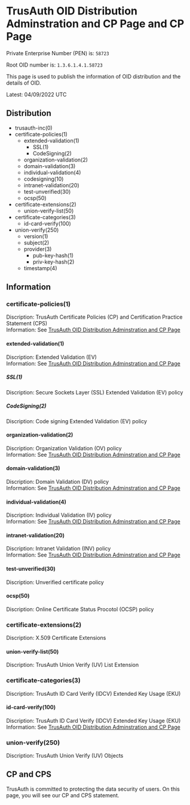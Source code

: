# TrusAuth OID Distribution Adminstration and CP Page and CP Page
<!--
IANA REQUEST-99711
IANA MODIFY-11368
-->
Private Enterprise Number (PEN) is: `58723`

Root OID number is: `1.3.6.1.4.1.58723`

This page is used to publish the information of OID distribution and the details of OID.

Latest: 04/09/2022 UTC

## Distribution

- trusauth-inc(0)
- certificate-policies(1)
  - extended-validation(1)
    - SSL(1)
    - CodeSigning(2)
  - organization-validation(2)
  - domain-validation(3)
  - individual-validation(4)
  - codesigning(10)
  - intranet-validation(20)
  - test-unverified(30)
  - ocsp(50)
- certificate-extensions(2)
  - union-verify-list(50)
- certificate-categories(3)
  - id-card-verify(100)
- union-verify(250)
  - version(1)
  - subject(2)
  - provider(3)
    - pub-key-hash(1)
    - priv-key-hash(2)
  - timestamp(4)

## Information
### certificate-policies(1)
Discription: TrusAuth Certificate Policies (CP) and Certification Practice Statement (CPS)<br>
Information: See [TrusAuth OID Distribution Adminstration and CP Page](http://www.trusauth.com/repository/)

#### extended-validation(1)
Discription: Extended Validation (EV) <br>
Information: See [TrusAuth OID Distribution Adminstration and CP Page](http://www.trusauth.com/repository/)

##### SSL(1)
Discription: Secure Sockets Layer (SSL) Extended Validation (EV) policy<br>

##### CodeSigning(2)
Discription: Code signing Extended Validation (EV) policy<br>

#### organization-validation(2)
Discription: Organization Validation (OV) policy<br>
Information: See [TrusAuth OID Distribution Adminstration and CP Page](http://www.trusauth.com/repository/)

#### domain-validation(3)
Discription: Domain Validation (DV) policy<br>
Information: See [TrusAuth OID Distribution Adminstration and CP Page](http://www.trusauth.com/repository/)

#### individual-validation(4)
Discription: Individual Validation (IV) policy<br>
Information: See [TrusAuth OID Distribution Adminstration and CP Page](http://www.trusauth.com/repository/)

#### intranet-validation(20)
Discription: Intranet Validation (INV) policy<br>
Information: See [TrusAuth OID Distribution Adminstration and CP Page](http://www.trusauth.com/repository/)

#### test-unverified(30)
Discription: Unverified certificate policy<br>

#### ocsp(50)
Discription: Online Certificate Status Procotol (OCSP) policy<br>

### certificate-extensions(2)
Discription: X.509 Certificate Extensions

#### union-verify-list(50)
Discription: TrusAuth Union Verify (UV) List Extension

### certificate-categories(3)
Discription: TrusAuth ID Card Verify (IDCV) Extended Key Usage (EKU)

#### id-card-verify(100)
Discription: TrusAuth ID Card Verify (IDCV) Extended Key Usage (EKU)
Information: See [TrusAuth OID Distribution Adminstration and CP Page](http://www.trusauth.com/repository/)

### union-verify(250)
Discription: TrusAuth Union Verify (UV) Objects

## CP and CPS
TrusAuth is committed to protecting the data security of users. On this page, you will see our CP and CPS statement.

